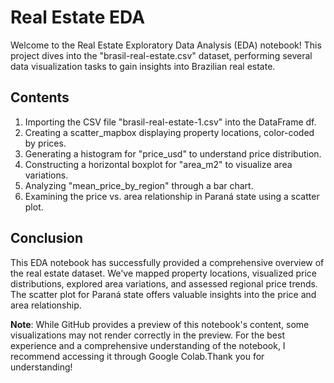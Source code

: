 # Real Estate EDA

Welcome to the Real Estate Exploratory Data Analysis (EDA) notebook! This project dives into the "brasil-real-estate.csv" dataset, performing several data visualization tasks to gain insights into Brazilian real estate. 

## Contents

1. Importing the CSV file "brasil-real-estate-1.csv" into the DataFrame df.
2. Creating a scatter_mapbox displaying property locations, color-coded by prices.
3. Generating a histogram for "price_usd" to understand price distribution.
4. Constructing a horizontal boxplot for "area_m2" to visualize area variations.
5. Analyzing "mean_price_by_region" through a bar chart.
6. Examining the price vs. area relationship in Paraná state using a scatter plot.

## Conclusion

This EDA notebook has successfully provided a comprehensive overview of the real estate dataset. We've mapped property locations, visualized price distributions, explored area variations, and assessed regional price trends. The scatter plot for Paraná state offers valuable insights into the price and area relationship.

**Note**: While GitHub provides a preview of this notebook's content, some visualizations may not render correctly in the preview. For the best experience and a comprehensive understanding of the notebook, I recommend accessing it through Google Colab.Thank you for understanding!
